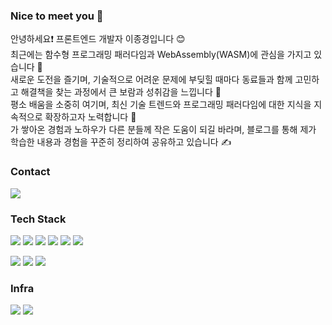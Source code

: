 <h3>Nice to meet you 👋</h3>
<p>
  안녕하세요❗️ 프론트엔드 개발자 이종경입니다 😊 <br/>
  최근에는 함수형 프로그래밍 패러다임과 WebAssembly(WASM)에 관심을 가지고 있습니다 🤔 <br/>
  새로운 도전을 즐기며, 기술적으로 어려운 문제에 부딪힐 때마다 동료들과 함께 고민하고 해결책을 찾는 과정에서 큰 보람과 성취감을 느낍니다 🚀 <br/>
  평소 배움을 소중히 여기며, 최신 기술 트렌드와 프로그래밍 패러다임에 대한 지식을 지속적으로 확장하고자 노력합니다 🚀 <br/>
  가 쌓아온 경험과 노하우가 다른 분들께 작은 도움이 되길 바라며, 블로그를 통해 제가 학습한 내용과 경험을 꾸준히 정리하여 공유하고 있습니다 ✍️<br/>
</p>


<h3>Contact</h3>
<a href="mailto:gyoung3063413@naver.com"><img src="https://img.shields.io/badge/Mail-03C75A?style=flat-square&logo=Naver&logoColor=white&link=gyoung3063413@naver.com"/></a> 

 
<h3>Tech Stack</h3>
<p>
  
  <img src="https://img.shields.io/badge/Next-000000?style=flat-square&logo=nextdotjs&logoColor=white"/>
  <img src="https://img.shields.io/badge/React-61DAFB?style=flat-square&logo=React&logoColor=white"/>
  <img src="https://img.shields.io/badge/Node.js-339933?style=flat-square&logo=Node.js&logoColor=white"/>
  <img src="https://img.shields.io/badge/Express-000000?style=flat-square&logo=Express&logoColor=white"/>
  <img src="https://img.shields.io/badge/Django-092E20?style=flat-square&logo=Django&logoColor=white"/>
  <img src="https://img.shields.io/badge/Flask-000000?style=flat-square&logo=Flask&logoColor=white"/>
</p>
<p>
  <img src="https://img.shields.io/badge/Javascript-F7DF1E?style=flat-square&logo=Javascript&logoColor=white"/>
  <img src="https://img.shields.io/badge/Typescript-3178C6?style=flat-square&logo=Typescript&logoColor=white"/>
  <img src="https://img.shields.io/badge/Python-3776AB?style=flat-square&logo=Python&logoColor=white"/>
</p>

<h3>Infra</h3>
<p>
  <img src="https://img.shields.io/badge/Ubuntu-E95420?style=flat-square&logo=ubuntu&logoColor=white"/>
  <img src="https://img.shields.io/badge/Docker-2496ED?style=flat-square&logo=docker&logoColor=white"/>
</p>
